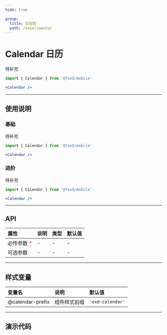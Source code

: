 ```yaml
---
hide: true

group:
  title: 实验性
  path: /experimental
---
```


# Calendar 日历 <ImportCost name="Calendar" />

待补充

<!-- prettier-ignore -->
```jsx | pure
import { Calendar } from '@fexd/mobile'

<Calendar />
```

---

## 使用说明

### 基础

待补充

<!-- prettier-ignore -->
```jsx | pure
import { Calendar } from '@fexd/mobile'

<Calendar />
```

### 进阶

待补充

<!-- prettier-ignore -->
```jsx | pure
import { Calendar } from '@fexd/mobile'

<Calendar />
```

---

## API

| 属性                                         | 说明 | 类型 | 默认值 |
| :------------------------------------------- | :--- | :--- | :----- |
| 必传参数 <span style="color: red;">\*</span> | -    | -    | -      |
| 可选参数                                     | -    | -    | -      |

---

## 样式变量

| 变量名           | 说明         | 默认值           |
| :--------------- | :----------- | :--------------- |
| @calendar-prefix | 组件样式前缀 | `'exd-calendar'` |

---

## 演示代码

<code src="./demos/demo1/index.tsx" />
